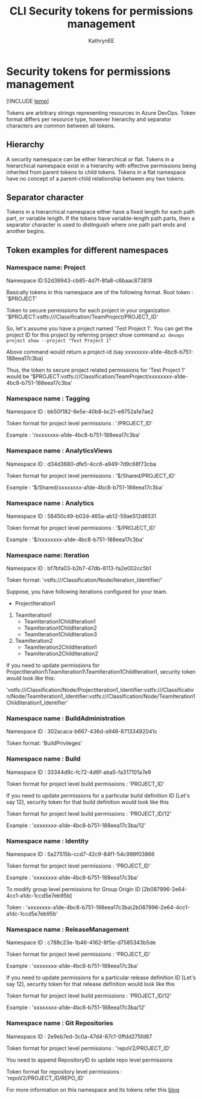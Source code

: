 ﻿---
title: CLI Security tokens for permissions management
titleSuffix: Azure DevOps 
description: Use Azure DevOps CLI to manage security tokens for permissions management
ms.topic: reference 
ms.prod: devops 
ms.technology: devops-ref
ms.manager: mijacobs 
ms.author: geverghe
author: KathrynEE
monikerRange: 'azure-devops'
ms.date: 06/18/2019
---

# Security tokens for permissions management

[!INCLUDE [temp](../includes/version-vsts-only.md)]

Tokens are arbitrary strings representing resources in Azure DevOps. Token format differs per resource type, however hierarchy and separator characters are common between all tokens.

## Hierarchy

A security namespace can be either hierarchical or flat.
Tokens in a hierarchical namespace exist in a hierarchy with effective permissions being inherited from parent tokens to child tokens.
Tokens in a flat namespace have no concept of a parent-child relationship between any two tokens.

## Separator character

Tokens in a hierarchical namespace either have a fixed length for each path part, or variable length.
If the tokens have variable-length path parts, then a separator character is used to distinguish where one path part ends and another begins.

## Token examples for different namespaces

### Namespace name: Project

Namespace ID:52d39943-cb85-4d7f-8fa8-c6baac873819

Basically tokens in this namespace are of the following format.
Root token : '$PROJECT'

Token to secure permissions for each project in your organization
'$PROJECT:vstfs:///Classification/TeamProject/PROJECT_ID'

So, let's assume you have a project named 'Test Project 1'.
You can get the project ID for this project by referring project show command
`az devops project show --project "Test Project 1"`

Above command would return a project-id (say xxxxxxxx-a1de-4bc8-b751-188eea17c3ba)

Thus, the token to secure project related permissions for 'Test Project 1' would be
'$PROJECT:vstfs:///Classification/TeamProject/xxxxxxxx-a1de-4bc8-b751-188eea17c3ba'

### Namespace name : Tagging

Namespace ID : bb50f182-8e5e-40b8-bc21-e8752a1e7ae2

Token format for project level permissions : '/PROJECT_ID'

Example : '/xxxxxxxx-a1de-4bc8-b751-188eea17c3ba'

### Namespace name : AnalyticsViews

Namespace ID : d34d3680-dfe5-4cc6-a949-7d9c68f73cba

Token format for project level permissions : '$/Shared/PROJECT_ID'

Example : '$/Shared/xxxxxxxx-a1de-4bc8-b751-188eea17c3ba'

### Namespace name : Analytics

Namespace ID : 58450c49-b02d-465a-ab12-59ae512d6531

Token format for project level permissions : '$/PROJECT_ID'

Example : '$/xxxxxxxx-a1de-4bc8-b751-188eea17c3ba'

### Namespace name: Iteration

Namespace ID : bf7bfa03-b2b7-47db-8113-fa2e002cc5b1

Token format: 'vstfs:///Classification/Node/Iteration_Identifier/'

Suppose, you have following iterations configured for your team.

* ProjectIteration1

1.  TeamIteration1
    * TeamIteration1ChildIteration1
    * TeamIteration1ChildIteration2
    * TeamIteration1ChildIteration3
2.  TeamIteration2
    * TeamIteration2ChildIteration1
    * TeamIteration2ChildIteration2

If you need to update permissions for ProjectIteration1\TeamIteration1\TeamIteration1ChildIteration1, security token would look like this:

'vstfs:///Classification/Node/ProjectIteration1_Identifier:vstfs:///Classification/Node/TeamIteration1_Identifier:vstfs:///Classification/Node/TeamIteration1ChildIteration1_Identifier'

### Namespace name : BuildAdministration

Namespace ID : 302acaca-b667-436d-a946-87133492041c

Token format: 'BuildPrivileges'

### Namespace name : Build

Namespace ID : 33344d9c-fc72-4d6f-aba5-fa317101a7e9

Token format for project level build permissions : 'PROJECT_ID'

If you need to update permissions for a particular build definition ID [Let's say 12], security token for that build definition would look like this

Token format for project level build permissions : 'PROJECT_ID/12'

Example : 'xxxxxxxx-a1de-4bc8-b751-188eea17c3ba/12'

### Namespace name : Identity

Namespace ID : 5a27515b-ccd7-42c9-84f1-54c998f03866

Token format for project level permissions : 'PROJECT_ID'

Example : 'xxxxxxxx-a1de-4bc8-b751-188eea17c3ba'

To modify group level permissions for Group Origin ID [2b087996-2e64-4cc1-a1dc-1ccd5e7eb95b]

Token : 'xxxxxxxx-a1de-4bc8-b751-188eea17c3ba\2b087996-2e64-4cc1-a1dc-1ccd5e7eb95b'

### Namespace name : ReleaseManagement

Namespace ID : c788c23e-1b46-4162-8f5e-d7585343b5de

Token format for project level permissions : 'PROJECT_ID'

Example : 'xxxxxxxx-a1de-4bc8-b751-188eea17c3ba'

If you need to update permissions for a particular release definition ID [Let's say 12], security token for that release definition would look like this

Token format for project level build permissions : 'PROJECT_ID/12'

Example : 'xxxxxxxx-a1de-4bc8-b751-188eea17c3ba/12'

### Namespace name : Git Repositories

Namespace ID : 2e9eb7ed-3c0a-47d4-87c1-0ffdd275fd87

Token format for project level permissions : 'repoV2/PROJECT_ID'

You need to append RepositoryID to update repo level permissions

Token format for repository level permissions : 'repoV2/PROJECT_ID/REPO_ID'

For more information on this namespace and its tokens refer this [blog](https://devblogs.microsoft.com/devops/git-repo-tokens-for-the-security-service/)
